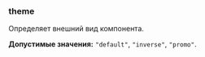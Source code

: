 ### theme

Определяет внешний вид компонента.

<!-- props:start -->

**Допустимые значения:** `"default"`, `"inverse"`, `"promo"`.

<!-- props:end -->
